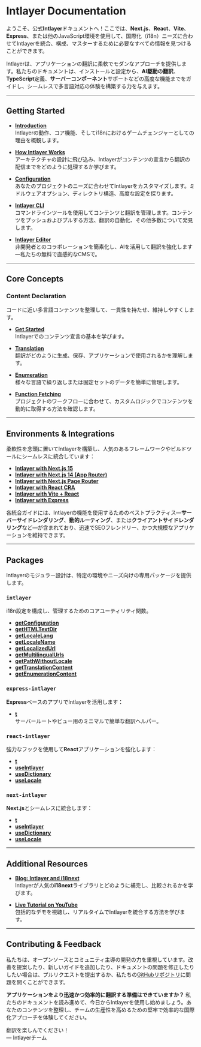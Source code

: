 # Intlayer Documentation

ようこそ、公式**Intlayer**ドキュメントへ！ここでは、**Next.js**、**React**、**Vite**、**Express**、または他のJavaScript環境を使用して、国際化（i18n）ニーズに合わせてIntlayerを統合、構成、マスターするために必要なすべての情報を見つけることができます。

Intlayerは、アプリケーションの翻訳に柔軟でモダンなアプローチを提供します。私たちのドキュメントは、インストールと設定から、**AI駆動の翻訳**、**TypeScript**定義、**サーバーコンポーネント**サポートなどの高度な機能までをガイドし、シームレスで多言語対応の体験を構築する力を与えます。

---

## Getting Started

- **[Introduction](https://github.com/aymericzip/intlayer/blob/main/docs/ja/introduction.md)**  
  Intlayerの動作、コア機能、そしてi18nにおけるゲームチェンジャーとしての理由を概観します。

- **[How Intlayer Works](https://github.com/aymericzip/intlayer/blob/main/docs/ja/how_works_intlayer.md)**  
  アーキテクチャの設計に飛び込み、Intlayerがコンテンツの宣言から翻訳の配信までをどのように処理するか学びます。

- **[Configuration](https://github.com/aymericzip/intlayer/blob/main/docs/ja/configuration.md)**  
  あなたのプロジェクトのニーズに合わせてIntlayerをカスタマイズします。ミドルウェアオプション、ディレクトリ構造、高度な設定を探ります。

- **[Intlayer CLI](https://github.com/aymericzip/intlayer/blob/main/docs/ja/intlayer_cli.md)**  
  コマンドラインツールを使用してコンテンツと翻訳を管理します。コンテンツをプッシュおよびプルする方法、翻訳の自動化、その他多数について発見します。

- **[Intlayer Editor](https://github.com/aymericzip/intlayer/blob/main/docs/ja/intlayer_editor.md)**  
  非開発者とのコラボレーションを簡素化し、AIを活用して翻訳を強化します—私たちの無料で直感的なCMSで。

---

## Core Concepts

### Content Declaration

コードに近い多言語コンテンツを整理して、一貫性を持たせ、維持しやすくします。

- **[Get Started](https://github.com/aymericzip/intlayer/blob/main/docs/ja/content_declaration/get_started.md)**  
  Intlayerでのコンテンツ宣言の基本を学びます。

- **[Translation](https://github.com/aymericzip/intlayer/blob/main/docs/ja/content_declaration/translation.md)**  
  翻訳がどのように生成、保存、アプリケーションで使用されるかを理解します。

- **[Enumeration](https://github.com/aymericzip/intlayer/blob/main/docs/ja/content_declaration/enumeration.md)**  
  様々な言語で繰り返しまたは固定セットのデータを簡単に管理します。

- **[Function Fetching](https://github.com/aymericzip/intlayer/blob/main/docs/ja/content_declaration/function_fetching.md)**  
  プロジェクトのワークフローに合わせて、カスタムロジックでコンテンツを動的に取得する方法を確認します。

---

## Environments & Integrations

柔軟性を念頭に置いてIntlayerを構築し、人気のあるフレームワークやビルドツールにシームレスに統合しています：

- **[Intlayer with Next.js 15](https://github.com/aymericzip/intlayer/blob/main/docs/ja/intlayer_with_nextjs_15.md)**
- **[Intlayer with Next.js 14 (App Router)](https://github.com/aymericzip/intlayer/blob/main/docs/ja/intlayer_with_nextjs_14.md)**
- **[Intlayer with Next.js Page Router](https://github.com/aymericzip/intlayer/blob/main/docs/ja/intlayer_with_nextjs_page_router.md)**
- **[Intlayer with React CRA](https://github.com/aymericzip/intlayer/blob/main/docs/ja/intlayer_with_create_react_app.md)**
- **[Intlayer with Vite + React](https://github.com/aymericzip/intlayer/blob/main/docs/ja/intlayer_with_vite+react.md)**
- **[Intlayer with Express](https://github.com/aymericzip/intlayer/blob/main/docs/ja/intlayer_with_express.md)**

各統合ガイドには、Intlayerの機能を使用するためのベストプラクティス—**サーバーサイドレンダリング**、**動的ルーティング**、または**クライアントサイドレンダリング**など—が含まれており、迅速でSEOフレンドリー、かつ大規模なアプリケーションを維持できます。

---

## Packages

Intlayerのモジュラー設計は、特定の環境やニーズ向けの専用パッケージを提供します。

### `intlayer`

i18n設定を構成し、管理するためのコアユーティリティ関数。

- **[getConfiguration](https://github.com/aymericzip/intlayer/blob/main/docs/ja/packages/intlayer/getConfiguration.md)**
- **[getHTMLTextDir](https://github.com/aymericzip/intlayer/blob/main/docs/ja/packages/intlayer/getHTMLTextDir.md)**
- **[getLocaleLang](https://github.com/aymericzip/intlayer/blob/main/docs/ja/packages/intlayer/getLocaleLang.md)**
- **[getLocaleName](https://github.com/aymericzip/intlayer/blob/main/docs/ja/packages/intlayer/getLocaleName.md)**
- **[getLocalizedUrl](https://github.com/aymericzip/intlayer/blob/main/docs/ja/packages/intlayer/getLocalizedUrl.md)**
- **[getMultilingualUrls](https://github.com/aymericzip/intlayer/blob/main/docs/ja/packages/intlayer/getMultilingualUrls.md)**
- **[getPathWithoutLocale](https://github.com/aymericzip/intlayer/blob/main/docs/ja/packages/intlayer/getPathWithoutLocale.md)**
- **[getTranslationContent](https://github.com/aymericzip/intlayer/blob/main/docs/ja/packages/intlayer/getTranslationContent.md)**
- **[getEnumerationContent](https://github.com/aymericzip/intlayer/blob/main/docs/ja/packages/intlayer/getEnumerationContent.md)**

### `express-intlayer`

**Express**ベースのアプリでIntlayerを活用します：

- **[t](https://github.com/aymericzip/intlayer/blob/main/docs/ja/packages/express-intlayer/t.md)**  
  サーバールートやビュー用のミニマルで簡単な翻訳ヘルパー。

### `react-intlayer`

強力なフックを使用して**React**アプリケーションを強化します：

- **[t](https://github.com/aymericzip/intlayer/blob/main/docs/ja/packages/react-intlayer/t.md)**
- **[useIntlayer](https://github.com/aymericzip/intlayer/blob/main/docs/ja/packages/react-intlayer/useIntlayer.md)**
- **[useDictionary](https://github.com/aymericzip/intlayer/blob/main/docs/ja/packages/react-intlayer/useDictionary.md)**
- **[useLocale](https://github.com/aymericzip/intlayer/blob/main/docs/ja/packages/react-intlayer/useLocale.md)**

### `next-intlayer`

**Next.js**とシームレスに統合します：

- **[t](https://github.com/aymericzip/intlayer/blob/main/docs/ja/packages/next-intlayer/t.md)**
- **[useIntlayer](https://github.com/aymericzip/intlayer/blob/main/docs/ja/packages/next-intlayer/useIntlayer.md)**
- **[useDictionary](https://github.com/aymericzip/intlayer/blob/main/docs/ja/packages/next-intlayer/useDictionary.md)**
- **[useLocale](https://github.com/aymericzip/intlayer/blob/main/docs/ja/packages/next-intlayer/useLocale.md)**

---

## Additional Resources

- **[Blog: Intlayer and i18next](https://github.com/aymericzip/intlayer/blob/main/docs/ja/intlayer_with_i18next.md)**  
  Intlayerが人気の**i18next**ライブラリとどのように補完し、比較されるかを学びます。

- **[Live Tutorial on YouTube](https://youtu.be/W2G7KxuSD4c?si=GyU_KpVhr61razRw)**  
  包括的なデモを視聴し、リアルタイムでIntlayerを統合する方法を学びます。

---

## Contributing & Feedback

私たちは、オープンソースとコミュニティ主導の開発の力を重視しています。改善を提案したり、新しいガイドを追加したり、ドキュメントの問題を修正したりしたい場合は、プルリクエストを提出するか、私たちの[GitHubリポジトリ](https://github.com/aymericzip/intlayer/blob/main/docs)に問題を開くことができます。

**アプリケーションをより迅速かつ効率的に翻訳する準備はできていますか？** 私たちのドキュメントを読み進めて、今日からIntlayerを使用し始めましょう。あなたのコンテンツを整理し、チームの生産性を高めるための堅牢で効率的な国際化アプローチを体験してください。

翻訳を楽しんでください！  
— Intlayerチーム
